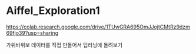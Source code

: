 # Aiffel_Exploration1

https://colab.research.google.com/drive/1TUwGRA695OmJJojtCMtRz9dzm69fjo39?usp=sharing

가위바위보 데이터를 직접 만들어서 딥러닝에 돌려보기
